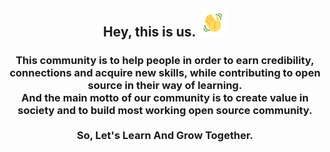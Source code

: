 <h2 align="center">
    Hey, this is us.
    <img src="https://github.com/CatalystsReachOut/.github/blob/master/wave.gif" 
         alt="Waving hand animated gif"
         height="45"
         width="45" />
</h2>

<h3 align="center">
This community is to help people in order to earn credibility, connections and acquire new skills, while contributing to open source in their way of learning. <br>And the main motto of our community is to create value in society and to build most working open source community.<br><br> So, Let's Learn And Grow Together.
</h3>
